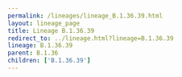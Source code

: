 ```yaml
---
permalink: /lineages/lineage_B.1.36.39.html
layout: lineage_page
title: Lineage B.1.36.39
redirect_to: ../lineage.html?lineage=B.1.36.39
lineage: B.1.36.39
parent: B.1.36
children: ['B.1.36.39']
---
```

